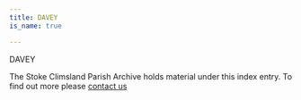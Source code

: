 ```yaml
---
title: DAVEY
is_name: true

---
```


DAVEY


The Stoke Climsland Parish Archive holds material under this index entry. To find out more please [contact us](/contact/)
